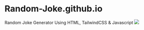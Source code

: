 # Random-Joke.github.io
Random Joke Generator Using HTML, TailwindCSS &amp; Javascript
![](images/Screenshot.png)

